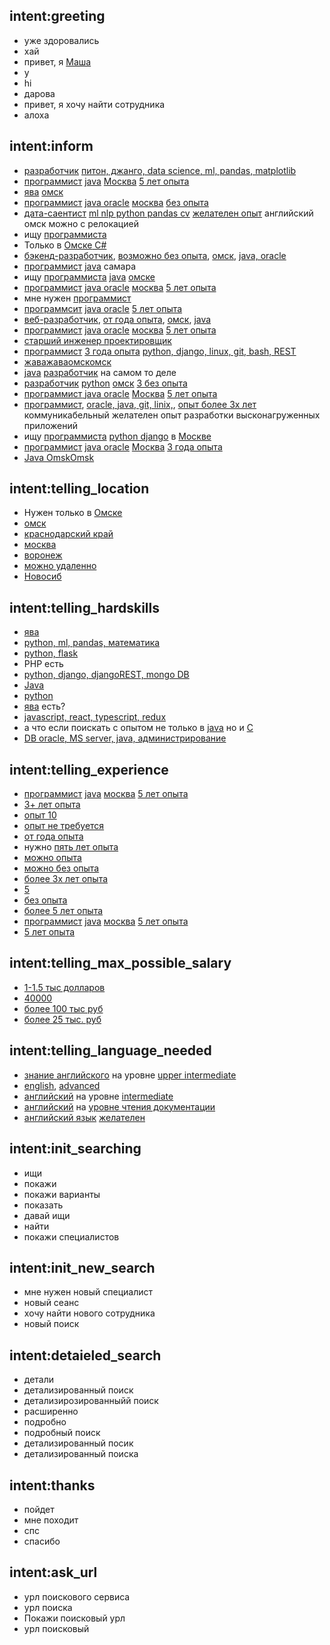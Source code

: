 ## intent:greeting
- уже здоровались
- хай
- привет, я [Маша](user_name)
- y
- hi
- дарова
- привет, я хочу найти сотрудника
- алоха

## intent:inform
- [разработчик](profession) [питон, джанго, data science, ml, pandas, matplotlib](hardskills)
- [программист](profession) [java](hardskills) [Москва](location) [5 лет опыта](experience)
- [ява](hardskills) [омск](location)
- [программист](profession) [java oracle](hardskills) [москва](location)  [без опыта](experience)
- [дата-саентист](profession) [ml nlp python pandas cv](hardskills) [желателен опыт](experience) английский омск можно с релокацией
- ищу [программиста](profession)
- Только в [Омске](location)[ C#](hardskills)
- [бэкенд-разработчик](profession), [возможно без опыта](experience), [омск](location), [java, oracle](hardskills)
- [программист](profession) [java](hardskills) самара
- ищу [программиста](profession) [java](hardskills) [омске](location)
- [программист](profession) [java oracle](hardskills) [москва](location) [5 лет опыта](experience)
- мне нужен [программист](profession)
- [программсит](profession) [java oracle](hardskills)  [5 лет опыта](experience)
- [веб-разработчик](profession), [от года опыта](experience), [омск](location), [java](hardskills)
- [программист](profession)  [java oracle](hardskills)  [москва](location) [5 лет опыта](experience)
- [старший инженер проектировщик](profession)
- [программист](profession) [3 года опыта](experience) [python, django, linux, git, bash, REST](hardskills)
- [жава](hardskills)[жаваомск](location)[омск](location)
- [java](hardskills) [разработчик](profession) на самом то деле
- [разработчик](profession) [python](hardskills) [омск](location) [3 без опыта](experience)
- [программист](profession)[ java oracle](hardskills)  [Москва](location) [5 лет опыта](experience)
- [программист](profession), [oracle, java, git, linix,](hardskills), [опыт более 3х лет](experience) коммуникабельный желателен опыт разработки высконагруженных приложений
- ищу [программиста](profession) [python django](hardskills) в [Москве](location)
- [программист](profession) [java oracle](hardskills) [Москва](location) [3 года опыта](experience)
- [Java Omsk](hardskills)[Omsk](location)

## intent:telling_location
- Нужен только в [Омске](location)
- [омск](location)
- [краснодарский край](location)
- [москва](location)
- [воронеж](location)
- [можно удаленно](location)
- [Новосиб](location)

## intent:telling_hardskills
- [ява](hardskills)
- [python, ml, pandas, математика](hardskills)
- [python, flask](hardskills)
- PHP есть
- [python, django, djangoREST, mongo DB](hardskills)
- [Java](hardskills)
- [python](hardskills)
- [ява](hardskills) есть?
- [javascript, react, typescript, redux](hardskills)
- а что если поискать с опытом не только в [java](hardskills) но и [C](hardskills)
- [DB oracle, MS server, java, администрирование](hardskills)

## intent:telling_experience
- [программист](profession) [java](hardskills) [москва](location) [5 лет опыта](experience)
- [3+ лет опыта](experience)
- [опыт 10](experience)
- [опыт не требуется](experience)
- [от года опыта](experience)
- нужно [пять лет опыта](hardskills)
- [можно опыта](experience)
- [можно без опыта](experience)
- [более 3х лет опыта](experience)
- [5](experience)
- [без опыта](experience)
- [более 5 лет опыта](experience)
- [программист](profession) [java](hardskills) [москва](location) [5 лет  опыта](experience)
- [5 лет опыта](experience)

## intent:telling_max_possible_salary
- [1-1.5 тыс долларов](max_salary_for_position)
- [40000](max_salary_for_position)
- [более 100 тыс руб](max_salary_for_position)
- [более 25 тыс. руб](max_salary_for_position)

## intent:telling_language_needed
- [знание английского](language) на уровне [upper intermediate](language_level)
- [english](language), [advanced](language_level)
- [английский](language) на уровне [intermediate](language_level)
- [английский](language) на [уровне чтения документации](language_level)
- [английский язык](language) [желателен](language_level)

## intent:init_searching
- ищи
- покажи
- покажи варианты
- показать
- давай ищи
- найти
- покажи специалистов

## intent:init_new_search
- мне нужен новый специалист
- новый сеанс
- хочу найти нового сотрудника
- новый поиск

## intent:detaieled_search
- детали
- детализированный поиск
- детализирозированныйй поиск
- расширенно
- подробно
- подробный поиск
- детализированный посик
- детализированный поиска

## intent:thanks
- пойдет
- мне походит
- спс
- спасибо

## intent:ask_url
- урл поискового сервиса
- урл поиска
- Покажи поисковый урл
- урл поисковый
